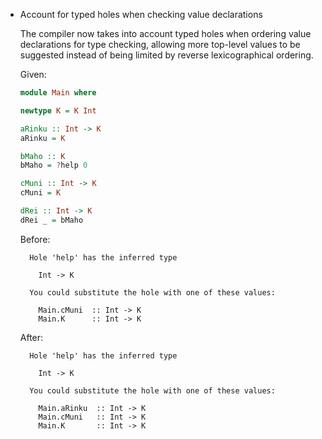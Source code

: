 * Account for typed holes when checking value declarations

  The compiler now takes into account typed holes when ordering value declarations
  for type checking, allowing more top-level values to be suggested instead of
  being limited by reverse lexicographical ordering.

  Given:
  ```purescript
  module Main where

  newtype K = K Int

  aRinku :: Int -> K
  aRinku = K

  bMaho :: K
  bMaho = ?help 0

  cMuni :: Int -> K
  cMuni = K

  dRei :: Int -> K
  dRei _ = bMaho
  ```

  Before:
  ```
    Hole 'help' has the inferred type
            
      Int -> K
            
    You could substitute the hole with one of these values:
                           
      Main.cMuni  :: Int -> K
      Main.K      :: Int -> K
  ```

  After:
  ```
    Hole 'help' has the inferred type
            
      Int -> K
            
    You could substitute the hole with one of these values:
                            
      Main.aRinku  :: Int -> K
      Main.cMuni   :: Int -> K
      Main.K       :: Int -> K
  ```

